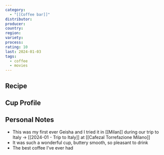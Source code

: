 ```yaml
---
category:
  - "[[Coffee bar]]"
distributor: 
producer: 
country: 
region: 
variety: 
process: 
rating: 10
last: 2024-01-03
tags:
  - coffee
  - movies
---
```

## Recipe


## Cup Profile


## Personal Notes

- This was my first ever Geisha and I tried it in [[Milan]] during our trip to Italy -> [[2024-01 - Trip to Italy]] at [[Cafezal Torrefazione Milano]]
- It was such a wonderful cup, buttery smooth, so pleasant to drink
- The best coffee I've ever had